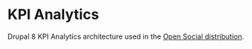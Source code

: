 # KPI Analytics
Drupal 8 KPI Analytics architecture used in the <a target="_blank" href="http://www.drupal.org/project/social">Open Social distribution</a>.
